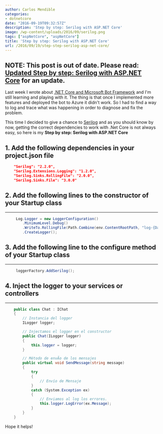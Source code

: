 ```yaml
---
author: Carlos Mendible
categories:
- dotnetcore
date: "2016-09-19T09:32:57Z"
description: 'Step by step: Serilog with ASP.NET Core'
image: /wp-content/uploads/2016/09/serilog.png
tags: ["aspNetCore", "aspNetCore"]
title: 'Step by step: Serilog with ASP.NET Core'
url: /2016/09/19/step-step-serilog-asp-net-core/
---
```


## **NOTE**: This post is out of date. Please read: [Updated Step by step: Serilog with ASP.NET Core](https://carlos.mendible.com/2019/01/14/updated-step-step-serilog-asp-net-core/) for an update. 

Last week I wrote about <a href="https://carlos.mendible.com/2016/09/11/netcore-and-microsoft-bot-framework/" target="_blank">.NET Core and Microsoft Bot Framework</a> and I'm still learning and playing with it. The thing is that once I implemented more features and deployed the bot to Azure it didn't work. So I had to find a way to log and trace what was happening in order to diagnose and fix the problem.

This time I decided to give a chance to <a href="https://serilog.net/" target="_blank">Serilog</a> and as you should know by now, getting the correct dependencies to work with .Net Core is not always easy, so here is my **Step by step: Serilog with ASP.NET Core**

## 1. Add the following dependencies in your project.json file

``` json
    "Serilog": "2.2.0",
    "Serilog.Extensions.Logging": "1.2.0",
    "Serilog.Sinks.RollingFile": "2.0.0",
    "Serilog.Sinks.File": "3.0.0"
```

## 2. Add the following lines to the constructor of your Startup class
---  

``` csharp
     Log.Logger = new LoggerConfiguration()
        .MinimumLevel.Debug()
        .WriteTo.RollingFile(Path.Combine(env.ContentRootPath, "log-{Date}.txt"))
        .CreateLogger();
```

## 3. Add the following line to the configure method of your Startup class
---  

``` csharp
     loggerFactory.AddSerilog();
```

## 4. Inject the logger to your services or controllers
---

``` csharp
    public class Chat : IChat
    {
        // Instancia del logger
        ILogger logger;

        // Injectamos el logger en el constructor
        public Chat(ILogger logger)
        {
            this.logger = logger;
        }

        // Método de envÃ­o de los mensajes
        public virtual void SendMessage(string message)
        {
            try
            {
                // Enví­o de Mensaje
            }
            catch (System.Exception ex)
            {
                // Enviamos al log los errores.
                this.logger.LogError(ex.Message);
            }
        }
    }
```

Hope it helps!